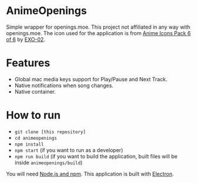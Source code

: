
# AnimeOpenings

Simple wrapper for openings.moe. This project not affiliated in any way with openings.moe. The icon used for the application is from [Anime Icons Pack 6 of 6](http://exo-02.deviantart.com/art/Anime-Icons-Pack-6-of-6-157430877) by [EXO-02](http://exo-02.deviantart.com/).

# Features

* Global mac media keys support for Play/Pause and Next Track.
* Native notifications when song changes.
* Native container.

# How to run

* `git clone [this repository]`
* `cd animeopenings`
* `npm install`
* `npm start` (if you want to run as a developer)
* `npm run build` (if you want to build the application, built files will be inside `animeopenings/build`)

You will need [Node.js and npm](https://nodejs.org/en/). This application is built with [Electron](http://electron.atom.io/#get-started).
